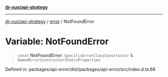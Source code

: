 [**@-xun/api-strategy**](../../README.md)

***

[@-xun/api-strategy](../../README.md) / [error](../README.md) / NotFoundError

# Variable: NotFoundError

> `const` **NotFoundError**: `SpecificErrorClassConstructor` & `NamedErrorConstructorStaticProperties`

Defined in: packages/api-error/dist/packages/api-error/src/index.d.ts:68
